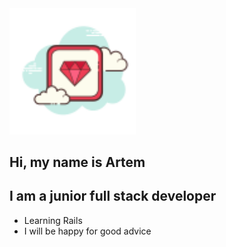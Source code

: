 <img src="./icons/ruby.png" width="40%">

## Hi, my name is Artem
## I am a junior full stack developer


- Learning Rails
- I will be happy for good advice

   
